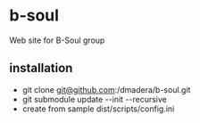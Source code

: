 # b-soul
Web site for B-Soul group

## installation
- git clone git@github.com:/dmadera/b-soul.git
- git submodule update --init --recursive
- create from sample dist/scripts/config.ini
